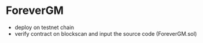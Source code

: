 # ForeverGM
- deploy on testnet chain
- verify contract on blockscan and input the source code (ForeverGM.sol)
